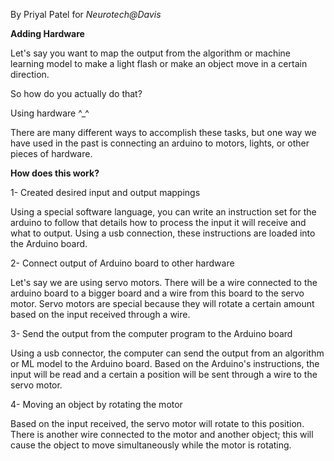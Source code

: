 By Priyal Patel for _Neurotech@Davis_

**Adding Hardware**

Let's say you want to map the output from the algorithm or machine learning model to make a light flash or make an object move in a certain direction.

So how do you actually do that?

Using hardware ^\_^

There are many different ways to accomplish these tasks, but one way we have used in the past is connecting an arduino to motors, lights, or other pieces of hardware.

**How does this work?**

1- Created desired input and output mappings

Using a special software language, you can write an instruction set for the arduino to follow that details how to process the input it will receive and what to output. Using a usb connection, these instructions are loaded into the Arduino board.

2- Connect output of Arduino board to other hardware

Let's say we are using servo motors. There will be a wire connected to the arduino board to a bigger board and a wire from this board to the servo motor. Servo motors are special because they will rotate a certain amount based on the input received through a wire.

3- Send the output from the computer program to the Arduino board

Using a usb connector, the computer can send the output from an algorithm or ML model to the Arduino board. Based on the Arduino's instructions, the input will be read and a certain a position will be sent through a wire to the servo motor.

4- Moving an object by rotating the motor

Based on the input received, the servo motor will rotate to this position. There is another wire connected to the motor and another object; this will cause the object to move simultaneously while the motor is rotating.
